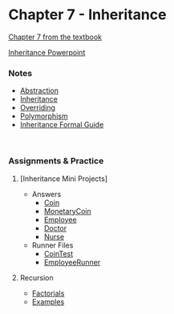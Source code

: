 # Chapter 7 - Inheritance

[Chapter 7 from the textbook](JSS_ch7.pdf)

[Inheritance Powerpoint](JSS_ch9_ppt.pdf)


### Notes

- [Abstraction](Abstraction__A.pdf)
- [Inheritance](Inheritance_A.pdf)
- [Overriding](Overriding_A.pdf)
- [Polymorphism](Polymorphism_A.pdf)
- [Inheritance Formal Guide](Inheritance_Good.pdf)

<br>

### Assignments & Practice

1. [Inheritance Mini Projects]
   - Answers
     - [Coin](Ch7_Answers/src/ch7/Coin.java)
     - [MonetaryCoin](Ch7_Answers/bin/ch7/MonetaryCoin.java)
     - [Employee](Ch7_Answers/src/ch7/Employee.java)
     - [Doctor](Ch7_Answers/src/ch7/Doctor.java)
     - [Nurse](Ch7_Answers/src/ch7/Nurse.java)
   - Runner Files
     - [CoinTest](Ch7_Answers/src/ch7/CoinTest.java)
     - [EmployeeRunner](Ch7_Answers/src/ch7/EmployeeRunner.java)


2. Recursion
   - [Factorials](Ch7_Answers/src/ch7/Factorials.java)
   - [Examples](Ch7_Answers/src/ch7/Recursion.java)

<br>
